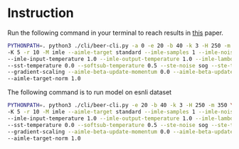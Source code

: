 # Instruction

Run the following command in your terminal to reach results in 
[this](https://arxiv.org/pdf/2209.04862.pdf) paper.

```bash
PYTHONPATH=. python3 ./cli/beer-cli.py -a 0 -e 20 -b 40 -k 3 -H 250 -m 350\
-K 5 -r 10 -M imle --aimle-target standard --imle-samples 1 --imle-noise gumbel \
--imle-input-temperature 1.0 --imle-output-temperature 1.0 --imle-lambda 1000.0 \
--sst-temperature 0.0 --softsub-temperature 0.5 --ste-noise sog --ste-temperature 0.0\ 
--gradient-scaling --aimle-beta-update-momentum 0.0 --aimle-beta-update-step 0.0001 \
--aimle-target-norm 1.0
```

The following command is to run model on esnli dataset
```bash
PYTHONPATH=. python3 ./cli/beer-cli.py -e 20 -b 40 -k 3 -H 250 -m 350 \
-K 5 -r 10 -M imle --aimle-target standard --imle-samples 1 --imle-noise gumbel \
--imle-input-temperature 1.0 --imle-output-temperature 1.0 --imle-lambda 1000.0 \
--sst-temperature 0.0 --softsub-temperature 0.5 --ste-noise sog --ste-temperature 0.0\ 
--gradient-scaling --aimle-beta-update-momentum 0.0 --aimle-beta-update-step 0.0001 \
--aimle-target-norm 1.0
```
